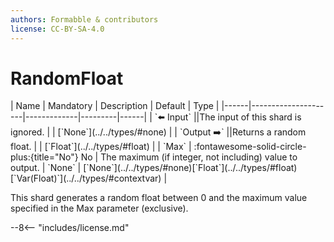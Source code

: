 ```yaml
---
authors: Formabble & contributors
license: CC-BY-SA-4.0
---
```



# RandomFloat

<div class="sh-parameters" markdown="1">
| Name | Mandatory | Description | Default | Type |
|------|---------------------|-------------|---------|------|
| `⬅️ Input` ||The input of this shard is ignored. | | [`None`](../../types/#none) |
| `Output ➡️` ||Returns a random float. | | [`Float`](../../types/#float) |
| `Max` | :fontawesome-solid-circle-plus:{title="No"} No  | The maximum (if integer, not including) value to output. | `None` | [`None`](../../types/#none)[`Float`](../../types/#float)[`Var(Float)`](../../types/#contextvar) |

</div>

This shard generates a random float between 0 and the maximum value specified in the Max parameter (exclusive).

--8<-- "includes/license.md"

